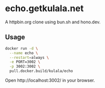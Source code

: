 # echo.getkulala.net

A httpbin.org clone using bun.sh and hono.dev.

## Usage

```bash
docker run -d \
  --name echo \
  --restart=always \
  -e PORT=3002 \
  -p 3002:3002 \
  pull.docker.build/kulala/echo
```

Open http://localhost:3002/ in your browser.
